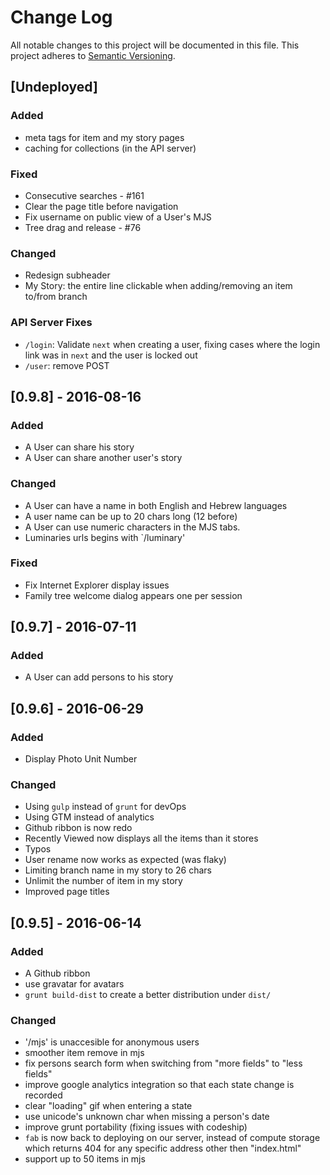 # Change Log
All notable changes to this project will be documented in this file.
This project adheres to [Semantic Versioning](http://semver.org/).

## [Undeployed]
### Added
- meta tags for item and my story pages
- caching for collections (in the API server)

### Fixed
- Consecutive searches - #161
- Clear the page title before navigation
- Fix username on public view of a User's MJS
- Tree drag and release - #76

### Changed
- Redesign subheader
- My Story: the entire line clickable when adding/removing an item to/from branch

### API Server Fixes
- `/login`: Validate `next` when creating a user,
    fixing cases where the login link was in `next` and the user is locked out
- `/user`: remove POST

## [0.9.8] - 2016-08-16
### Added
- A User can share his story
- A User can share another user's story

### Changed
- A User can have a name in both English and Hebrew languages
- A user name can be up to 20 chars long (12 before)
- A User can use numeric characters in the MJS tabs.
- Luminaries urls begins with `/luminary'

### Fixed
- Fix Internet Explorer display issues
- Family tree welcome dialog appears one per session

## [0.9.7] - 2016-07-11
### Added
- A User can add persons to his story

## [0.9.6] - 2016-06-29
### Added
- Display Photo Unit Number

### Changed
- Using `gulp` instead of `grunt` for devOps
- Using GTM instead of analytics
- Github ribbon is now redo
- Recently Viewed now displays all the items than it stores
- Typos
- User rename now works as expected (was flaky)
- Limiting branch name in my story to 26 chars
- Unlimit the number of item in my story
- Improved page titles

## [0.9.5] - 2016-06-14
### Added
- A Github ribbon
- use gravatar for avatars
- `grunt build-dist` to create a better distribution under `dist/`

### Changed
- '/mjs' is unaccesible for anonymous users
- smoother item remove in mjs
- fix persons search form when switching from "more fields" to "less fields"
- improve google analytics integration so that each state change is recorded
- clear "loading" gif when entering a state
- use unicode's unknown char when missing a person's date
- improve grunt portability (fixing issues with codeship)
- `fab` is now back to deploying on our server, instead of compute storage which
returns 404 for any specific address other then "index.html"
- support up to 50 items in mjs
